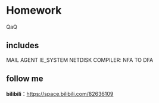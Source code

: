 # Homework
QaQ

## includes
MAIL AGENT
IE_SYSTEM
NETDISK
COMPILER: NFA TO DFA

## follow me
**bilibili**：<https://space.bilibili.com/82636109>



